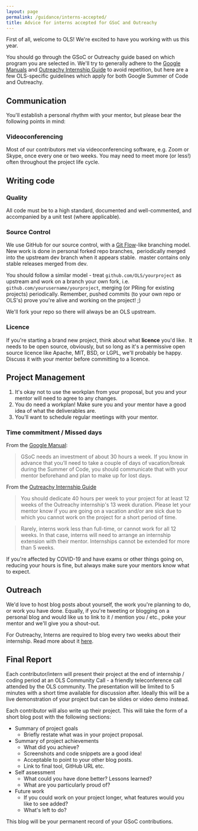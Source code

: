 ```yaml
---
layout: page
permalink: /guidance/interns-accepted/
title: Advice for interns accepted for GSoC and Outreachy
---
```


First of all, welcome to OLS! We're excited to have you working with us this year.

You should go through the GSoC or Outreachy guide based on which program you are selected in.
We'll try to generally adhere to the [Google Manuals](https://developers.google.com/open-source/gsoc/resources/guide) and [Outreachy Internship Guide](https://www.outreachy.org/docs/internship/) to avoid repetition, but here are a few OLS-specific guidelines which apply for both Google Summer of Code and Outreachy.

## Communication

You'll establish a personal rhythm with your mentor, but please bear the following points in mind:

### Videoconferencing

Most of our contributors met via videoconferencing software, e.g. Zoom or Skype, once every one or two weeks. You may need to meet more (or less!) often throughout the project life cycle.

## Writing code

### Quality

All code must be to a high standard, documented and well-commented, and accompanied by a unit test (where applicable).

### Source Control

We use GitHub for our source control, with a [Git Flow](http://nvie.com/posts/a-successful-git-branching-model/)-like branching model. New work is done in personal forked repo branches,  periodically merged into the upstream dev branch when it appears stable.  master contains only stable releases merged from dev.

You should follow a similar model - treat `github.com/OLS/yourproject` as upstream and work on a branch your own fork, i.e. `github.com/yourusername/yourproject`, merging (or PRing for existing projects) periodically. Remember, pushed commits (to your own repo or OLS's) prove you're alive and working on the project! ;)

We'll fork your repo so there will always be an OLS upstream.

### Licence

If you're starting a brand new project, think about what **licence** you'd like.  It needs to be open source, obviously, but so long as it's a permissive open source licence like Apache, MIT, BSD, or LGPL, we'll probably be happy. Discuss it with your mentor before committing to a licence.

## Project Management

1. It's okay not to use the workplan from your proposal, but you and your mentor will need to agree to any changes.
2. You do need a workplan! Make sure you and your mentor have a good idea of what the deliverables are.
3. You'll want to schedule regular meetings with your mentor.

### Time commitment / Missed days

From the [Google Manual](https://developers.google.com/open-source/gsoc/resources/guide):


>GSoC needs an investment of about 30 hours a week. If you know in advance that you’ll need to take a couple of days of vacation/break during the Summer of Code, you should communicate that with your mentor beforehand and plan to make up for lost days.

From the [Outreachy Internship Guide](https://www.outreachy.org/docs/internship/)

>You should dedicate 40 hours per week to your project for at least 12 weeks of the Outreachy internship's 13 week duration. Please let your mentor know if you are going on a vacation and/or are sick due to which you cannot work on the project for a short period of time.

>Rarely, interns work less than full-time, or cannot work for all 12 weeks. In that case, interns will need to arrange an internship extension with their mentor. Internships cannot be extended for more than 5 weeks.

If you're affected by COVID-19 and have exams or other things going on, reducing your hours is fine, but always make sure your mentors know what to expect.

## Outreach

We'd love to host blog posts about yourself, the work you're planning to do, or work you have done. Equally, if you're tweeting or blogging on a personal blog and would like us to link to it / mention you / etc., poke your mentor and we'll give you a shout-out.

For Outreachy, Interns are required to blog every two weeks about their internship. Read more about it [here](https://www.outreachy.org/docs/internship/#blog).

## Final Report

Each contributor/intern will present their project at the end of internship / coding period at an OLS Community Call - a friendly teleconference call attended by the OLS community. The presentation will be limited to 5 minutes with a short time available for discussion after. Ideally this will be a live demonstration of your project but can be slides or video demo instead.

Each contributor will also write up their project. This will take the form of a short blog post with the following sections:

* Summary of project goals
  * Briefly restate what was in your project proposal.
* Summary of project achievements
  * What did you achieve?
  * Screenshots and code snippets are a good idea!
  * Acceptable to point to your other blog posts.
  * Link to final tool, GitHub URL etc.
* Self assessment
  * What could you have done better? Lessons learned?
  * What are you particularly proud of?
* Future work
  * If you could work on your project longer, what features would you like to see added?
  * What's left to do?

This blog will be your permanent record of your GSoC contributions.
